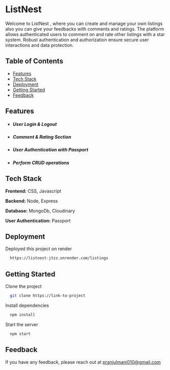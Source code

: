 
# ListNest
Welcome to ListNest , where you can create and manage your own listings also you can give your feedbacks with comments and ratings. The platform allows authenticated users to comment on and rate other listings with a star system. Robust authentication and authorization ensure secure user interactions and data protection. 


## Table of Contents
- [Features](#features)
- [Tech Stack](#tech-stack)
- [Deployment](#deployment)
- [Getting Started](#getting-started)
- [Feedback](#feedback)

## Features
- ##### User Login & Logout
- ##### Comment & Rating Section
- ##### User Authentication with Passport
- ##### Perform CRUD operations




## Tech Stack

**Frontend:** CSS, Javascript 

**Backend:** Node, Express

**Database:** MongoDb, Cloudinary

**User Authentication:** Passport 


## Deployment

Deployed this project on render

```bash
  https://listnest-jtzz.onrender.com/listings
```


## Getting Started

Clone the project

```bash
  git clone https://link-to-project
```


Install dependencies

```bash
  npm install
```

Start the server

```bash
  npm start
```


## Feedback

If you have any feedback, please reach out at pranjulmani010@gmail.com

